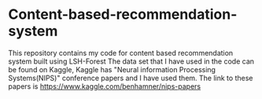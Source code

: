 # Content-based-recommendation-system
This repository contains my code for content based recommendation system built using LSH-Forest
The data set that I have used in the code can be found on Kaggle, Kaggle has "Neural information Processing Systems(NIPS)" conference papers and I have used them. The link to these papers is https://www.kaggle.com/benhamner/nips-papers
